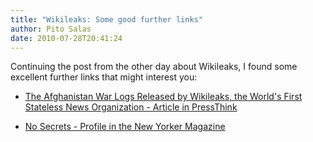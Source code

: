 ```yaml
---
title: "Wikileaks: Some good further links"
author: Pito Salas
date: 2010-07-28T20:41:24
---
```




Continuing the post from the other day about Wikileaks, I found some excellent
further links that might interest you:

  * [The Afghanistan War Logs Released by Wikileaks, the World's First Stateless News Organization - Article in PressThink](<http://journalism.nyu.edu/pubzone/weblogs/pressthink/2010/07/26/wikileaks_afghan.html>)

  * [No Secrets - Profile in the New Yorker Magazine](<http://www.newyorker.com/reporting/2010/06/07/100607fa_fact_khatchadourian>)



